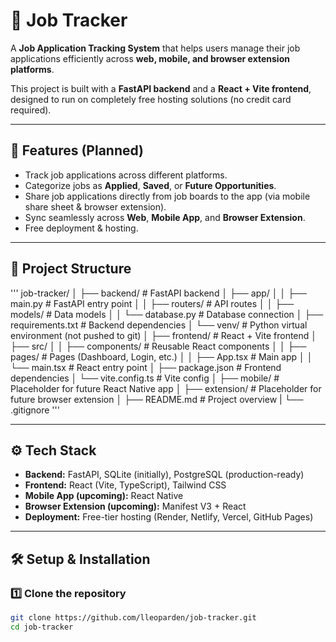 # 📌 Job Tracker

A **Job Application Tracking System** that helps users manage their job applications efficiently across **web, mobile, and browser extension platforms**.  

This project is built with a **FastAPI backend** and a **React + Vite frontend**, designed to run on completely free hosting solutions (no credit card required).  

---

## 🚀 Features (Planned)
- Track job applications across different platforms.
- Categorize jobs as **Applied**, **Saved**, or **Future Opportunities**.
- Share job applications directly from job boards to the app (via mobile share sheet & browser extension).
- Sync seamlessly across **Web**, **Mobile App**, and **Browser Extension**.
- Free deployment & hosting.

---

## 📂 Project Structure

'''
job-tracker/
│
├── backend/ # FastAPI backend
│ ├── app/
│ │ ├── main.py # FastAPI entry point
│ │ ├── routers/ # API routes
│ │ ├── models/ # Data models
│ │ └── database.py # Database connection
│ ├── requirements.txt # Backend dependencies
│ └── venv/ # Python virtual environment (not pushed to git)
│
├── frontend/ # React + Vite frontend
│ ├── src/
│ │ ├── components/ # Reusable React components
│ │ ├── pages/ # Pages (Dashboard, Login, etc.)
│ │ ├── App.tsx # Main app
│ │ └── main.tsx # React entry point
│ ├── package.json # Frontend dependencies
│ └── vite.config.ts # Vite config
│
├── mobile/ # Placeholder for future React Native app
│
├── extension/ # Placeholder for future browser extension
│
├── README.md # Project overview
|
└── .gitignore
'''

---

## ⚙️ Tech Stack

- **Backend:** FastAPI, SQLite (initially), PostgreSQL (production-ready)
- **Frontend:** React (Vite, TypeScript), Tailwind CSS
- **Mobile App (upcoming):** React Native
- **Browser Extension (upcoming):** Manifest V3 + React
- **Deployment:** Free-tier hosting (Render, Netlify, Vercel, GitHub Pages)

---

## 🛠️ Setup & Installation

### 1️⃣ Clone the repository
```bash
git clone https://github.com/lleoparden/job-tracker.git
cd job-tracker
